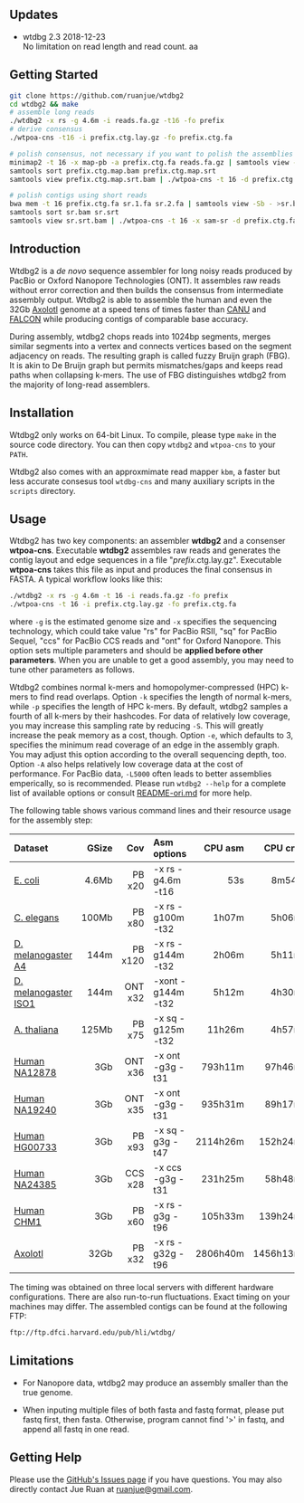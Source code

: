 ## <a name="update"></a>Updates
* wtdbg 2.3 2018-12-23<br>
No limitation on read length and read count.
aa
## <a name="start"></a>Getting Started
```sh
git clone https://github.com/ruanjue/wtdbg2
cd wtdbg2 && make
# assemble long reads
./wtdbg2 -x rs -g 4.6m -i reads.fa.gz -t16 -fo prefix
# derive consensus
./wtpoa-cns -t16 -i prefix.ctg.lay.gz -fo prefix.ctg.fa

# polish consensus, not necessary if you want to polish the assemblies using other tools
minimap2 -t 16 -x map-pb -a prefix.ctg.fa reads.fa.gz | samtools view -Sb - >prefix.ctg.map.bam
samtools sort prefix.ctg.map.bam prefix.ctg.map.srt
samtools view prefix.ctg.map.srt.bam | ./wtpoa-cns -t 16 -d prefix.ctg.fa -i - -fo prefix.ctg.2nd.fa

# polish contigs using short reads
bwa mem -t 16 prefix.ctg.fa sr.1.fa sr.2.fa | samtools view -Sb - >sr.bam
samtools sort sr.bam sr.srt
samtools view sr.srt.bam | ./wtpoa-cns -t 16 -x sam-sr -d prefix.ctg.fa -i - -fo prefix.ctg.3rd.fa
```

## <a name="intro"></a>Introduction

Wtdbg2 is a *de novo* sequence assembler for long noisy reads produced by
PacBio or Oxford Nanopore Technologies (ONT). It assembles raw reads without
error correction and then builds the consensus from intermediate assembly
output. Wtdbg2 is able to assemble the human and even the 32Gb
[Axolotl][Axolotl] genome at a speed tens of times faster than [CANU][canu] and
[FALCON][falcon] while producing contigs of comparable base accuracy.

During assembly, wtdbg2 chops reads into 1024bp segments, merges similar
segments into a vertex and connects vertices based on the segment adjacency on
reads. The resulting graph is called fuzzy Bruijn graph (FBG). It is akin to De
Bruijn graph but permits mismatches/gaps and keeps read paths when collapsing
k-mers. The use of FBG distinguishes wtdbg2 from the majority of long-read
assemblers.

## <a name="install"></a>Installation

Wtdbg2 only works on 64-bit Linux. To compile, please type `make` in the source
code directory. You can then copy `wtdbg2` and `wtpoa-cns` to your `PATH`.

Wtdbg2 also comes with an approxmimate read mapper `kbm`, a faster but less
accurate consesus tool `wtdbg-cns` and many auxiliary scripts in the `scripts`
directory.

## <a name="use"></a>Usage

Wtdbg2 has two key components: an assembler **wtdbg2** and a consenser
**wtpoa-cns**. Executable **wtdbg2** assembles raw reads and generates the
contig layout and edge sequences in a file "*prefix*.ctg.lay.gz". Executable
**wtpoa-cns** takes this file as input and produces the final consensus in
FASTA. A typical workflow looks like this:
```sh
./wtdbg2 -x rs -g 4.6m -t 16 -i reads.fa.gz -fo prefix
./wtpoa-cns -t 16 -i prefix.ctg.lay.gz -fo prefix.ctg.fa
```
where `-g` is the estimated genome size and `-x` specifies the sequencing
technology, which could take value "rs" for PacBio RSII, "sq" for PacBio
Sequel, "ccs" for PacBio CCS reads and "ont" for Oxford Nanopore. This option
sets multiple parameters and should be **applied before other parameters**.
When you are unable to get a good assembly, you may need to tune other
parameters as follows.

Wtdbg2 combines normal k-mers and homopolymer-compressed (HPC) k-mers to find
read overlaps. Option `-k` specifies the length of normal k-mers, while `-p`
specifies the length of HPC k-mers. By default, wtdbg2 samples a fourth of all
k-mers by their hashcodes. For data of relatively low coverage, you may
increase this sampling rate by reducing `-S`. This will greatly increase the
peak memory as a cost, though. Option `-e`, which defaults to 3, specifies the
minimum read coverage of an edge in the assembly graph. You may adjust this
option according to the overall sequencing depth, too. Option `-A` also helps
relatively low coverage data at the cost of performance. For PacBio data,
`-L5000` often leads to better assemblies emperically, so is recommended.
Please run `wtdbg2 --help` for a complete list of available options or consult
[README-ori.md](README-ori.md) for more help.

The following table shows various command lines and their resource usage for
the assembly step:

|Dataset                 |GSize |Cov     |Asm options        |CPU asm |CPU cns |Real tot|     RAM|
|:-----------------------|-----:|-------:|:------------------|-------:|-------:|-------:|-------:|
|[E. coli][pbcr]         |4.6Mb |PB x20  |-x rs -g4.6m -t16  |     53s|   8m54s|     42s|    1.0G|
|[C. elegans][ce]        |100Mb |PB x80  |-x rs -g100m -t32  |   1h07m|   5h06m|  13m42s|   11.6G|
|[D. melanogaster A4][dm2]| 144m|PB x120 |-x rs -g144m -t32  |   2h06m|   5h11m|  26m17s|   19.4G|
|[D. melanogaster ISO1][dm1]|144m|ONT x32|-xont -g144m -t32  |   5h12m|   4h30m|  25m59s|   17.3G|
|[A. thaliana][at]       |125Mb |PB x75  |-x sq -g125m -t32  |  11h26m|   4h57m|  49m35s|   25.7G|
|[Human NA12878][na12878]|3Gb   |ONT x36 |-x ont -g3g -t31   | 793h11m|  97h46m|  31h03m|  221.8G|
|[Human NA19240][na19240]|3Gb   |ONT x35 |-x ont -g3g -t31   | 935h31m|  89h17m|  35h20m|  215.0G|
|[Human HG00733][hg00733]|3Gb   |PB x93  |-x sq -g3g -t47    |2114h26m| 152h24m|  52h22m|  338.1G|
|[Human NA24385][na24385]|3Gb   |CCS x28 |-x ccs -g3g -t31   | 231h25m|  58h48m|  10h14m|  112.9G|
|[Human CHM1][chm1]      |3Gb   |PB x60  |-x rs -g3g -t96    | 105h33m| 139h24m|   5h17m|  225.1G|
|[Axolotl][axosra]       |32Gb  |PB x32  |-x rs -g32g -t96   |2806h40m|1456h13m| 110h16m| 1788.1G|

The timing was obtained on three local servers with different hardware
configurations. There are also run-to-run fluctuations. Exact timing on your
machines may differ. The assembled contigs can be found at the following FTP:
```txt
ftp://ftp.dfci.harvard.edu/pub/hli/wtdbg/
```

## Limitations

* For Nanopore data, wtdbg2 may produce an assembly smaller than the true
  genome.

* When inputing multiple files of both fasta and fastq format, please put fastq first, then fasta.
  Otherwise, program cannot find '>' in fastq, and append all fastq in one read.

## Getting Help

Please use the [GitHub's Issues page][issue] if you have questions. You may
also directly contact Jue Ruan at ruanjue@gmail.com.

[miniasm]: https://github.com/lh3/miniasm
[canu]: https://github.com/marbl/canu
[falcon]: https://github.com/PacificBiosciences/FALCON
[Axolotl]: https://www.nature.com/articles/nature25458
[chm1]: https://trace.ncbi.nlm.nih.gov/Traces/sra/?study=SRP044331
[na12878]: https://github.com/nanopore-wgs-consortium/NA12878/blob/master/rel5.md
[na19240]: https://www.ebi.ac.uk/ena/data/view/PRJEB26791
[pbcr]: http://www.cbcb.umd.edu/software/PBcR/data/selfSampleData.tar.gz
[ce]: https://github.com/PacificBiosciences/DevNet/wiki/C.-elegans-data-set
[axosra]: https://www.ncbi.nlm.nih.gov/bioproject/?term=PRJNA378970
[issue]: https://github.com/ruanjue/wtdbg2/issues
[at]: https://downloads.pacbcloud.com/public/SequelData/ArabidopsisDemoData/
[dm1]: https://www.ebi.ac.uk/ena/data/view/SRR6702603
[dm2]: https://www.ebi.ac.uk/ena/data/view/SRR5439404
[hg00733]: https://www.ebi.ac.uk/ena/data/view/SRR7615963
[na24385]: https://ftp-trace.ncbi.nlm.nih.gov/giab/ftp/data/AshkenazimTrio/HG002_NA24385_son/PacBio_CCS_15kb/

